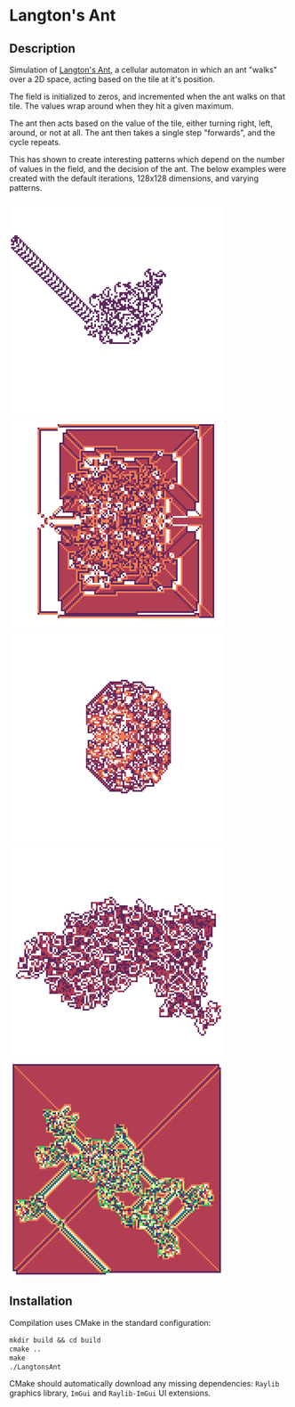 # Langton's Ant

## Description

Simulation of [Langton's Ant](https://en.wikipedia.org/wiki/Langton%27s_ant), a cellular automaton in which
an ant "walks" over a 2D space, acting based on the tile at it's position.

The field is initialized to zeros, and incremented when the ant walks on that tile.
The values wrap around when they hit a given maximum.

The ant then acts based on the value of the tile, either turning right, left, around, or not at all.
The ant then takes a single step "forwards", and the cycle repeats.

This has shown to create interesting patterns which depend on the number of values in the field, and the decision of the ant.
The below examples were created with the default iterations, 128x128 dimensions, and varying patterns.

![RL](./output/example_1.png)
![RLLR](./output/example_2.png)
![RRLL](./output/example_3.png)
![RLR](./output/example_4.png)
![LRRRRRLLR](./output/example_5.png)

## Installation

Compilation uses CMake in the standard configuration:

```
mkdir build && cd build
cmake ..
make
./LangtonsAnt
```

CMake should automatically download any missing dependencies: `Raylib` graphics library, `ImGui` and `Raylib-ImGui` UI extensions.
